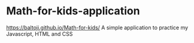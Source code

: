 ﻿# Math-for-kids-application
https://baltoji.github.io/Math-for-kids/
A simple application to practice my Javascript, HTML and CSS
